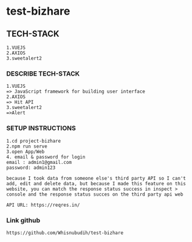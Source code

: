 # test-bizhare

## TECH-STACK
```
1.VUEJS
2.AXIOS
3.sweetalert2
```

### DESCRIBE TECH-STACK
```
1.VUEJS
=> JavaScript framework for building user interface
2.AXIOS
=> Hit API
3.sweetalert2
=>Alert
```

### SETUP INSTRUCTIONS
```
1.cd project-bizhare
2.npm run serve
3.open App/Web
4. email & password for login
email : admin1@gmail.com
password: admin123

because I took data from someone else's third party API so I can't add, edit and delete data, but because I made this feature on this website, you can match the response status success in inspect > console and the response status succes on the third party api web

API URL: https://reqres.in/
```

### Link github
```
https://github.com/Whisnubudih/test-bizhare
```


